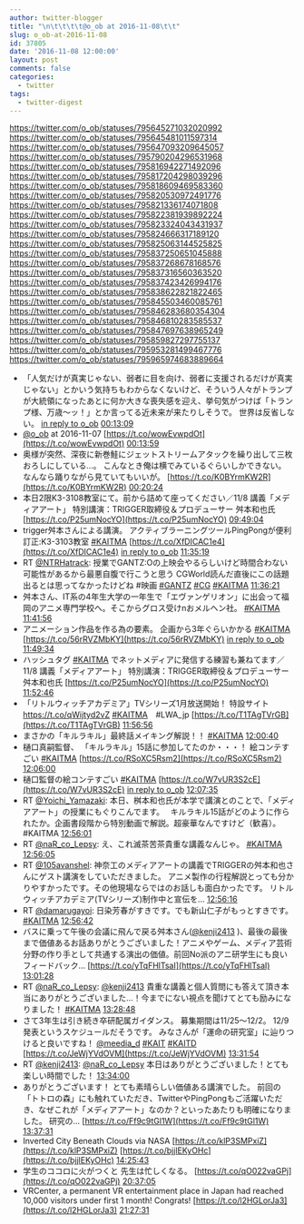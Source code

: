 ```yaml
---
author: twitter-blogger
title: "\n\t\t\t\t@o_ob at 2016-11-08\t\t"
slug: o_ob-at-2016-11-08
id: 37805
date: '2016-11-08 12:00:00'
layout: post
comments: false
categories:
  - twitter
tags:
  - twitter-digest
---
```


https://twitter.com/o_ob/statuses/795645271032020992 https://twitter.com/o_ob/statuses/795645481011597314 https://twitter.com/o_ob/statuses/795647093209645057 https://twitter.com/o_ob/statuses/795790204296531968 https://twitter.com/o_ob/statuses/795816942271492096 https://twitter.com/o_ob/statuses/795817204298039296 https://twitter.com/o_ob/statuses/795818609469583360 https://twitter.com/o_ob/statuses/795820530972491776 https://twitter.com/o_ob/statuses/795821336174071808 https://twitter.com/o_ob/statuses/795822381939892224 https://twitter.com/o_ob/statuses/795823324043431937 https://twitter.com/o_ob/statuses/795824666317189120 https://twitter.com/o_ob/statuses/795825063144525825 https://twitter.com/o_ob/statuses/795837250651045888 https://twitter.com/o_ob/statuses/795837268678168576 https://twitter.com/o_ob/statuses/795837316560363520 https://twitter.com/o_ob/statuses/795837423426994176 https://twitter.com/o_ob/statuses/795838622821822465 https://twitter.com/o_ob/statuses/795845503460085761 https://twitter.com/o_ob/statuses/795846283680354304 https://twitter.com/o_ob/statuses/795846810283585537 https://twitter.com/o_ob/statuses/795847697638965249 https://twitter.com/o_ob/statuses/795859827297755137 https://twitter.com/o_ob/statuses/795953281499467776 https://twitter.com/o_ob/statuses/795965974683889664  

*   「人気だけが真実じゃない、弱者に目を向け、弱者に支援されるだけが真実じゃない」とかいう気持ちもわからなくないけど、そういう人々がトランプが大統領になったあとに何か大きな喪失感を迎え、挙句気がつけば「トランプ様、万歳〜ッ！」とか言ってる近未来が来たりしそうで。 世界は反省しない。 [in reply to o_ob](https://twitter.com/o_ob/statuses/795617650428682240) [00:13:09](https://twitter.com/o_ob/statuses/795645271032020992)
*   [@o_ob](https://twitter.com/o_ob) at 2016-11-07 [https://t.co/wowEvwpdOt](https://t.co/wowEvwpdOt) [00:13:59](https://twitter.com/o_ob/statuses/795645481011597314)
*   奥様が突然、深夜に新巻鮭にジェットストリームアタックを繰り出して三枚おろしにしている...。 こんなとき俺は横でみているぐらいしかできない。 なんなら踊りながら見ていてもいいが。 [https://t.co/K0BYrmKW2R](https://t.co/K0BYrmKW2R) [00:20:24](https://twitter.com/o_ob/statuses/795647093209645057)
*   本日2限K3-3108教室にて。前から詰めて座ってください／11/8 講義「メディアアート」 特別講演：TRIGGER取締役＆プロデューサー 舛本和也氏 [https://t.co/P25umNocYO](https://t.co/P25umNocYO) [09:49:04](https://twitter.com/o_ob/statuses/795790204296531968)
*   trigger舛本さんによる講演。 アクティブラーニングツールPingPongが便利 訂正:K3-3103教室 [#KAITMA](https://twitter.com/search?q=%23KAITMA&src=hash) [https://t.co/XfDICAC1e4](https://t.co/XfDICAC1e4) [in reply to o_ob](https://twitter.com/o_ob/statuses/795790204296531968) [11:35:19](https://twitter.com/o_ob/statuses/795816942271492096)
*   RT [@NTRHatrack](https://twitter.com/NTRHatrack): 授業でGANTZ:Oの上映会やるらしいけど時間合わない可能性があるから最悪自腹で行こうと思う CGWorld読んだ直後にこの話題出るとは思ってなかったけどね #映画 [#GANTZ](https://twitter.com/search?q=%23GANTZ&src=hash) [#CG](https://twitter.com/search?q=%23CG&src=hash) [#KAITMA](https://twitter.com/search?q=%23KAITMA&src=hash) [11:36:21](https://twitter.com/o_ob/statuses/795817204298039296)
*   舛本さん、IT系の4年生大学の一年生で「エヴァンゲリオン」に出会って福岡のアニメ専門学校へ。そこからグロス受けnおメルヘン社。 [#KAITMA](https://twitter.com/search?q=%23KAITMA&src=hash) [11:41:56](https://twitter.com/o_ob/statuses/795818609469583360)
*   アニメーション作品を作る為の要素。 企画から3年ぐらいかかる [#KAITMA](https://twitter.com/search?q=%23KAITMA&src=hash) [https://t.co/56rRVZMbKY](https://t.co/56rRVZMbKY) [in reply to o_ob](https://twitter.com/o_ob/statuses/795790204296531968) [11:49:34](https://twitter.com/o_ob/statuses/795820530972491776)
*   ハッシュタグ [#KAITMA](https://twitter.com/search?q=%23KAITMA&src=hash) でネットメディアに発信する練習も兼ねてます／11/8 講義「メディアアート」 特別講演：TRIGGER取締役＆プロデューサー 舛本和也氏 [https://t.co/P25umNocYO](https://t.co/P25umNocYO) [11:52:46](https://twitter.com/o_ob/statuses/795821336174071808)
*   「リトルウィッチアカデミア」TVシリーズ1月放送開始！ 特設サイト　https://t.co/qWijtyd2vZ [#KAITMA](https://twitter.com/search?q=%23KAITMA&src=hash)　#LWA_jp [https://t.co/T1TAgTVrGB](https://t.co/T1TAgTVrGB) [11:56:56](https://twitter.com/o_ob/statuses/795822381939892224)
*   まさかの「キルラキル」最終話メイキング解説！！ [#KAITMA](https://twitter.com/search?q=%23KAITMA&src=hash) [12:00:40](https://twitter.com/o_ob/statuses/795823324043431937)
*   樋口真嗣監督、 「キルラキル」15話に参加してたのか・・・！ 絵コンテすごい [#KAITMA](https://twitter.com/search?q=%23KAITMA&src=hash) [https://t.co/RSoXC5Rsm2](https://t.co/RSoXC5Rsm2) [12:06:00](https://twitter.com/o_ob/statuses/795824666317189120)
*   樋口監督の絵コンテすごい [#KAITMA](https://twitter.com/search?q=%23KAITMA&src=hash) [https://t.co/W7vUR3S2cE](https://t.co/W7vUR3S2cE) [in reply to o_ob](https://twitter.com/o_ob/statuses/795790204296531968) [12:07:35](https://twitter.com/o_ob/statuses/795825063144525825)
*   RT [@Yoichi_Yamazaki](https://twitter.com/Yoichi_Yamazaki): 本日、桝本和也氏が本学で講演とのことで、「メディアアート」の授業にもぐりこんでます。　 キルラキル15話がどのように作られたか。企画書段階から特別動画で解説。超豪華なんですけど（歓喜）。#KAITMA [12:56:01](https://twitter.com/o_ob/statuses/795837250651045888)
*   RT [@naR_co_Lepsy](https://twitter.com/naR_co_Lepsy): え、これ滅茶苦茶貴重な講義なんじゃ。 [#KAITMA](https://twitter.com/search?q=%23KAITMA&src=hash) [12:56:05](https://twitter.com/o_ob/statuses/795837268678168576)
*   RT [@105avanshel](https://twitter.com/105avanshel): 神奈工のメディアアートの講義でTRIGGERの舛本和也さんにゲスト講演をしていただきました。 アニメ製作の行程解説とっても分かりやすかったです。その他現場ならではのお話しも面白かったです。 リトルウィッチアカデミア(TVシリーズ)制作中と宣伝を… [12:56:16](https://twitter.com/o_ob/statuses/795837316560363520)
*   RT [@damarugayoi](https://twitter.com/damarugayoi): 日染芳春がすきです。でも新山仁子がもっとすきです。 [#KAITMA](https://twitter.com/search?q=%23KAITMA&src=hash) [12:56:42](https://twitter.com/o_ob/statuses/795837423426994176)
*   バスに乗って午後の会議に飛んで戻る舛本さん([@kenji2413](https://twitter.com/kenji2413) )、最後の最後まで価値あるお話ありがとうございました！アニメやゲーム、メディア芸術分野の作り手として共通する演出の価値。前回No派のアニ研学生にも良いフィードバック… [https://t.co/yTqFHlTsaI](https://t.co/yTqFHlTsaI) [13:01:28](https://twitter.com/o_ob/statuses/795838622821822465)
*   RT [@naR_co_Lepsy](https://twitter.com/naR_co_Lepsy): [@kenji2413](https://twitter.com/kenji2413) 貴重な講義と個人質問にも答えて頂き本当にありがとうございました…！今までにない視点を聞けてとても励みになりました！ [#KAITMA](https://twitter.com/search?q=%23KAITMA&src=hash) [13:28:48](https://twitter.com/o_ob/statuses/795845503460085761)
*   さて3年生は引き続き卒研配属ガイダンス。 募集期間は11/25〜12/2。 12/9発表というスケジュールだそうです。 みなさんが「運命の研究室」に辿りつけると良いですね！ [@meedia_d](https://twitter.com/meedia_d) [#KAIT](https://twitter.com/search?q=%23KAIT&src=hash) [#KAITD](https://twitter.com/search?q=%23KAITD&src=hash) [https://t.co/JeWjYVdOVM](https://t.co/JeWjYVdOVM) [13:31:54](https://twitter.com/o_ob/statuses/795846283680354304)
*   RT [@kenji2413](https://twitter.com/kenji2413): [@naR_co_Lepsy](https://twitter.com/naR_co_Lepsy) 本日はありがとうございました！とても楽しい時間でした！ [13:34:00](https://twitter.com/o_ob/statuses/795846810283585537)
*   ありがとうございます！ とても素晴らしい価値ある講演でした。 前回の「トトロの森」にも触れていただき、TwitterやPingPongもご活躍いただき、なぜこれが「メディアアート」なのか？といったあたりも明確になりました。 研究の… [https://t.co/Ff9c9tGl1W](https://t.co/Ff9c9tGl1W) [13:37:31](https://twitter.com/o_ob/statuses/795847697638965249)
*   Inverted City Beneath Clouds via NASA [https://t.co/klP3SMPxiZ](https://t.co/klP3SMPxiZ) [https://t.co/bjjlEKyOHc](https://t.co/bjjlEKyOHc) [14:25:43](https://twitter.com/o_ob/statuses/795859827297755137)
*   学生のココロに火がつくと 先生は忙しくなる。 [https://t.co/qO022vaGPj](https://t.co/qO022vaGPj) [20:37:05](https://twitter.com/o_ob/statuses/795953281499467776)
*   VRCenter, a permanent VR entertainment place in Japan had reached 10,000 visitors under first 1 month! Congrats! [https://t.co/l2HGLorJa3](https://t.co/l2HGLorJa3) [21:27:31](https://twitter.com/o_ob/statuses/795965974683889664)